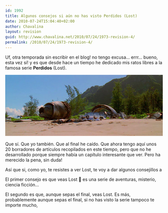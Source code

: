 ```yaml
---
id: 1992
title: Algunos consejos si aún no has visto Perdidos (Lost)
date: 2010-07-24T15:04:40+02:00
author: Chavalina
layout: revision
guid: http://www.chavalina.net/2010/07/24/1973-revision-4/
permalink: /2010/07/24/1973-revision-4/
---
```

Uf, otra temporada sin escribir en el blog! no tengo excusa… errr… bueno, esta vez sí! y es que desde hace un tiempo he dedicado mis ratos libres a la famosa serie **Perdidos** (Lost).

<p style="text-align: center;">
  <img class="aligncenter" title="La playa de Perdidos" src="/imagenes/2010/07/perdidos-playa.jpg" alt="La playa de Perdidos con restos del accidente de avión" />
</p>

Que sí. Que yo también. Que al final he caído. Que ahora tengo aquí unos 20 borradores de artículos recopilados en este tiempo, pero que no he desarrollado porque siempre había un capítulo interesante que ver. Pero ha merecido la pena, sin duda!

Así que si, como yo, te resistes a ver Lost, te voy a dar algunos consejillos a

El primer consejo es que veas Lost 🙂 es una serie de aventuras, misterio, ciencia ficción…

El segundo es que, aunque sepas el final, veas Lost. Es más, probablemente aunque sepas el final, si no has visto la serie tampoco te importe mucho,